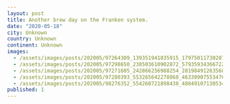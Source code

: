 ```yaml
---
layout: post
title: Another brew day on the Franken system.
date: "2020-05-18"
city: Unknown
country: Unknown
continent: Unknown
images:
  - /assets/images/posts/202005/97264309_139351941035915_1797501173020748364_n_17842428533187621.jpg
  - /assets/images/posts/202005/97298650_238503610902872_5793593436672215078_n_17949470908339884.jpg
  - /assets/images/posts/202005/97271605_242866256988254_2819849126356857794_n_17868997969766732.jpg
  - /assets/images/posts/202005/97280393_553265642278868_4633090755347622055_n_18055256131225305.jpg
  - /assets/images/posts/202005/98276352_554260721898438_4804910713053476837_n_17844939770153369.jpg
published: 1
---
```

